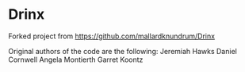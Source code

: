 # Drinx

Forked project from https://github.com/mallardknundrum/Drinx

Original authors of the code are the following:
Jeremiah Hawks
Daniel Cornwell
Angela Montierth
Garret Koontz